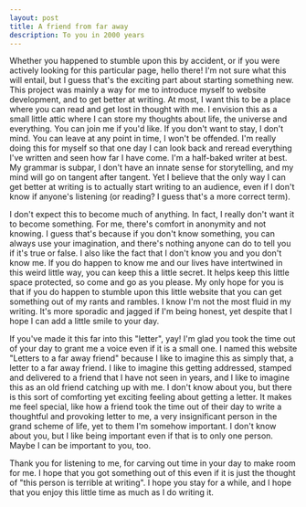 ```yaml
---
layout: post
title: A friend from far away
description: To you in 2000 years
---
```

Whether you happened to stumble upon this by accident, or if you were actively looking for this particular page, hello there! I'm not sure what this will entail, but I guess that's the exciting part about starting something new. This project was mainly a way for me to introduce myself to website development, and to get better at writing. At most, I want this to be a place where you can read and get lost in thought with me. I envision this as a small little attic where I can store my thoughts about life, the universe and everything. You can join me if you'd like. If you don't want to stay, I don't mind. You can leave at any point in time, I won't be offended. I'm really doing this for myself so that one day I can look back and reread everything I've written and seen how far I have come. I'm a half-baked writer at best. My grammar is subpar, I don't have an innate sense for storytelling, and my mind will go on tangent after tangent. Yet I believe that the only way I can get better at writing is to actually start writing to an audience, even if I don't know if anyone's listening (or reading? I guess that's a more correct term).

I don't expect this to become much of anything. In fact, I really don't want it to become something. For me, there's comfort in anonymity and not knowing. I guess that's because if you don't know something, you can always use your imagination, and there's nothing anyone can do to tell you if it's true or false. I also like the fact that I don't know you  and you don't know me. If you do happen to know me and our lives have intertwined in this weird little way, you can keep this a little secret. It helps keep this little space protected, so come and go as you please. My only hope for you is that if you do happen to stumble upon this little website that you can get something out of my rants and rambles. I know I'm not the most fluid in my writing. It's more sporadic and jagged if I'm being honest, yet despite that I hope I can add a little smile to your day.

If you've made it this far into this "letter", yay! I'm glad you took the time out of your day to grant me a voice even if it is a small one. I named this website "Letters to a far away friend" because I like to imagine this as simply that, a letter to a far away friend. I like to imagine this getting addressed, stamped and delivered to a friend that I have not seen in years, and I like to imagine this as an old friend catching up with me. I don't know about you, but there is this sort of comforting yet exciting feeling about getting a letter. It makes me feel special, like how a friend took the time out of their day to write a thoughtful and provoking letter to me, a very insignificant person in the grand scheme of life, yet to them I'm somehow important. I don't know about you, but I like being important even if that is to only one person. Maybe I can be important to you, too.

Thank you for listening to me, for carving out time in your day to make room for me. I hope that you got something out of this even if it is just the thought of "this person is terrible at writing". I hope you stay for a while, and I hope that you enjoy this little time as much as I do writing it.